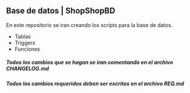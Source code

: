 ## Base de datos | ShopShopBD

En este repositorio se iran creando los scripts para la base de datos.

- Tablas  
- Triggers
- Funciones

##### Todos los cambios que se hagan se iran comentando en el archivo CHANGELOG.md

##### Todos los cambios requeridos deben ser escritos en el archivo REQ.md
